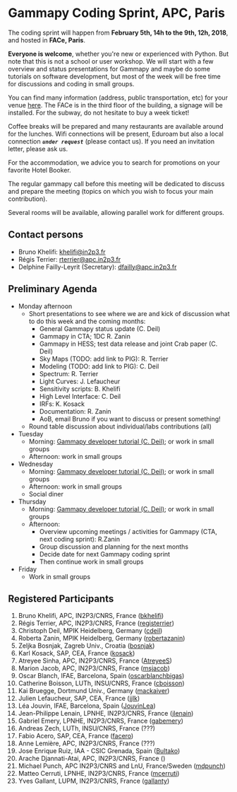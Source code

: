 # Gammapy Coding Sprint, APC, Paris

The coding sprint will happen from **February 5th, 14h to the 9th, 12h, 2018**, and hosted in **FACe, Paris**.

**Everyone is welcome**, whether you're new or experienced with Python. But note that this is not a school or user workshop. We will start with a few overview and status presentations for Gammapy and maybe do some tutorials on software development, but most of the week will be free time for discussions and coding in small groups.

You can find many information (address, public transportation, etc) for your venue [here](http://www.apc.univ-paris7.fr/FACe/en/directions). The FACe is in the third floor of the building, a signage will be installed. For the subway, do not hesitate to buy a week ticket!

Coffee breaks will be prepared and many restaurants are available around for the lunches. Wifi connections will be present, Eduroam but also a local connection _**`under request`**_ (please contact us). If you need an invitation letter, please ask us.

For the accommodation, we advice you to search for promotions on your favorite Hotel Booker.

The regular gammapy call before this meeting will be dedicated to discuss and prepare the meeting (topics on which you wish to focus your main contribution).

Several rooms will be available, allowing parallel work for different groups.

## Contact persons

* Bruno Khelifi: [khelifi@in2p3.fr](mailto:khelifi@in2p3.fr)
* Régis Terrier: [rterrier@apc.in2p3.fr](mailto:rterrier@apc.in2p3.fr)
* Delphine Failly-Leyrit (Secretary): [dfailly@apc.in2p3.fr](mailto:dfailly@apc.in2p3.fr)

## Preliminary Agenda
* Monday afternoon
  * Short presentations to see where we are and kick of discussion what to do this week and the coming months:
    * General Gammapy status update (C. Deil)
    * Gammapy in CTA; 1DC R. Zanin
    * Gammapy in HESS; test data release and joint Crab paper (C. Deil)
    * Sky Maps (TODO: add link to PIG): R. Terrier
    * Modeling (TODO: add link to PIG): C. Deil
    * Spectrum: R. Terrier
    * Light Curves: J. Lefaucheur
    * Sensitivity scripts: B. Khelifi
    * High Level Interface: C. Deil
    * IRFs: K. Kosack
    * Documentation: R. Zanin
    * AoB, email Bruno if you want to discuss or present something!
  * Round table discussion about individual/labs contributions (all)
* Tuesday
  * Morning: [Gammapy developer tutorial (C. Deil)](https://github.com/gammapy/gammapy-dev-tutorial); or work in small groups
  * Afternoon: work in small groups
* Wednesday
  * Morning: [Gammapy developer tutorial (C. Deil)](https://github.com/gammapy/gammapy-dev-tutorial); or work in small groups
  * Afternoon: work in small groups
  * Social diner
* Thursday 
  * Morning: [Gammapy developer tutorial (C. Deil)](https://github.com/gammapy/gammapy-dev-tutorial); or work in small groups
  * Afternoon:
    * Overview upcoming meetings / activities for Gammapy (CTA, next coding sprint): R.Zanin
    * Group discussion and planning for the next months
    * Decide date for next Gammapy coding sprint
    * Then continue work in small groups
* Friday
  * Work in small groups
  
## Registered Participants

1. Bruno Khelifi, APC, IN2P3/CNRS, France ([bkhelifi](https://github.com/bkhelifi))
1. Régis Terrier, APC, IN2P3/CNRS, France ([registerrier](https://github.com/registerrier))
1. Christoph Deil, MPIK Heidelberg, Germany ([cdeil](https://github.com/cdeil))
1. Roberta Zanin, MPIK Heidelberg, Germany ([robertazanin](https://github.com/robertazanin))
1. Zeljka Bosnjak, Zagreb Univ., Croatia ([bosnjak](https://github.com/bosnjak))
1. Karl Kosack, SAP, CEA, France ([kosack](https://github.com/kosack))
1. Atreyee Sinha, APC, IN2P3/CNRS, France ([AtreyeeS](https://github.com/AtreyeeS))
1. Marion Jacob, APC, IN2P3/CNRS, France ([msjacob](https://github.com/msjacob))
1. Oscar Blanch, IFAE, Barcelona, Spain ([oscarblanchbigas](https://github.com/oscarblanchbigas))
1. Catherine Boisson, LUTh, INSU/CNRS, France ([cboisson](https://github.com/cboisson))
1. Kai Bruegge, Dortmund Univ., Germany ([mackaiver](https://github.com/mackaiver))
1. Julien Lefaucheur, SAP, CEA, France ([jjlk](https://github.com/jjlk))
1. Léa Jouvin, IFAE, Barcelona, Spain ([JouvinLea](https://github.com/JouvinLea))
1. Jean-Philippe Lenain, LPNHE, IN2P3/CNRS, France ([jlenain](https://github.com/jlenain))
1. Gabriel Emery, LPNHE, IN2P3/CNRS, France ([gabemery](https://github.com/gabemery))
1. Andreas Zech, LUTh, INSU/CNRS, France (???)
1. Fabio Acero, SAP, CEA, France ([facero](https://github.com/facero))
1. Anne Lemière, APC, IN2P3/CNRS, France (???)
1. Jose Enrique Ruiz, IAA - CSIC Grenada, Spain ([Bultako](https://github.com/Bultako))
1. Arache Djannati-Atai, APC, IN2P3/CNRS, France ()
1. Michael Punch, APC IN2P3/CNRS and LnU, France/Sweden ([mdpunch](https://github.com/mdpunch))
1. Matteo Cerruti, LPNHE, IN2P3/CNRS, France ([mcerruti](https://github.com/mcerruti))
1. Yves Gallant, LUPM, IN2P3/CNRS, France ([gallanty](https://github.com/gallanty))
